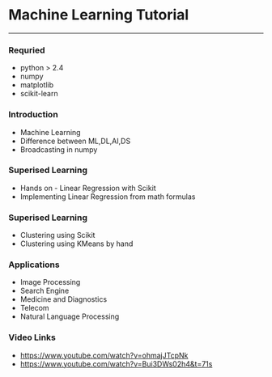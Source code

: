 # Machine Learning Tutorial
---
### Requried
* python > 2.4
* numpy
* matplotlib
* scikit-learn

### Introduction
* Machine Learning
* Difference between ML,DL,AI,DS
* Broadcasting in numpy

### Superised Learning
* Hands on - Linear Regression with Scikit
* Implementing Linear Regression from math formulas

### Superised Learning
* Clustering using Scikit
* Clustering using KMeans by hand

### Applications
* Image Processing
* Search Engine
* Medicine and Diagnostics
* Telecom
* Natural Language Processing

### Video Links
* https://www.youtube.com/watch?v=ohmajJTcpNk
* https://www.youtube.com/watch?v=Bui3DWs02h4&t=71s